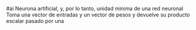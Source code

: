 #ai 
Neurona artificial, y, por lo tanto, unidad minima de una red neuronal
Toma una vector de entradas y un vector de pesos y devuelve su producto escalar pasado por una 
